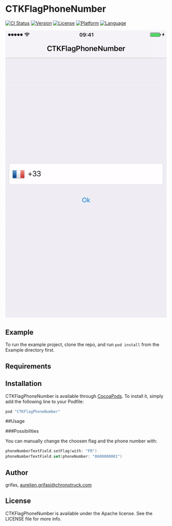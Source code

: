 # CTKFlagPhoneNumber

[![CI Status](http://img.shields.io/travis/grifas/CTKFlagPhoneNumber.svg?style=flat)](https://travis-ci.org/chronotruck/CTKFlagPhoneNumber)
[![Version](https://img.shields.io/cocoapods/v/CTKFlagPhoneNumber.svg?style=flat)](http://cocoapods.org/pods/CTKFlagPhoneNumber)
[![License](https://img.shields.io/cocoapods/l/CTKFlagPhoneNumber.svg?style=flat)](http://cocoapods.org/pods/CTKFlagPhoneNumber)
[![Platform](https://img.shields.io/cocoapods/p/CTKFlagPhoneNumber.svg?style=flat)](http://cocoapods.org/pods/CTKFlagPhoneNumber)
[![Language](https://img.shields.io/badge/language-swift-brightgreen.svg?style=flat)](https://developer.apple.com/swift)

![sample](Screenshot/screenshot.gif)


## Example

To run the example project, clone the repo, and run `pod install` from the Example directory first.

## Requirements

## Installation

CTKFlagPhoneNumber is available through [CocoaPods](http://cocoapods.org). To install
it, simply add the following line to your Podfile:

```ruby
pod "CTKFlagPhoneNumber"
```

##Usage

###Possibilities

You can manually change the choosen flag and the phone number with:  
```swift
phoneNumberTextField.setFlag(with: "FR")
phoneNumberTextField.set(phoneNumber: "0600000001")

```

## Author

grifas, aurelien.grifasi@chronotruck.com

## License

CTKFlagPhoneNumber is available under the Apache license. See the LICENSE file for more info.
